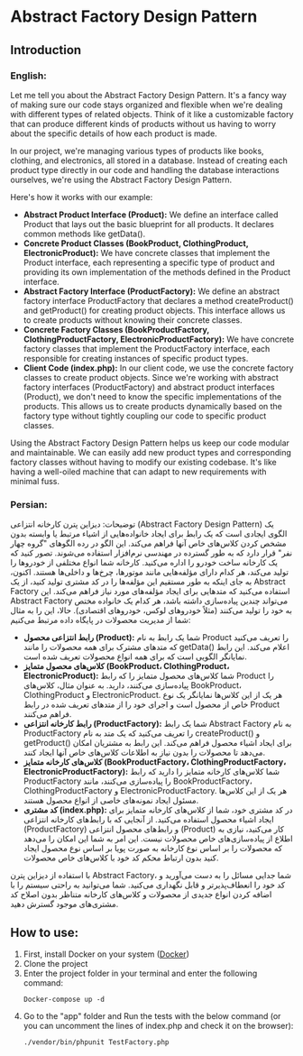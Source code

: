 # Abstract Factory Design Pattern

## Introduction

### English:

Let me tell you about the Abstract Factory Design Pattern. It's a fancy way of making sure our code stays organized and flexible when we're dealing with different types of related objects. Think of it like a customizable factory that can produce different kinds of products without us having to worry about the specific details of how each product is made.

In our project, we're managing various types of products like books, clothing, and electronics, all stored in a database. Instead of creating each product type directly in our code and handling the database interactions ourselves, we're using the Abstract Factory Design Pattern.

Here's how it works with our example:
- **Abstract Product Interface (Product):** We define an interface called Product that lays out the basic blueprint for all products. It declares common methods like getData().
- **Concrete Product Classes (BookProduct, ClothingProduct, ElectronicProduct):** We have concrete classes that implement the Product interface, each representing a specific type of product and providing its own implementation of the methods defined in the Product interface.
- **Abstract Factory Interface (ProductFactory):** We define an abstract factory interface ProductFactory that declares a method createProduct() and getProduct() for creating product objects. This interface allows us to create products without knowing their concrete classes.
- **Concrete Factory Classes (BookProductFactory, ClothingProductFactory, ElectronicProductFactory):** We have concrete factory classes that implement the ProductFactory interface, each responsible for creating instances of specific product types.
- **Client Code (index.php):** In our client code, we use the concrete factory classes to create product objects. Since we're working with abstract factory interfaces (ProductFactory) and abstract product interfaces (Product), we don't need to know the specific implementations of the products. This allows us to create products dynamically based on the factory type without tightly coupling our code to specific product classes.

Using the Abstract Factory Design Pattern helps us keep our code modular and maintainable. We can easily add new product types and corresponding factory classes without having to modify our existing codebase. It's like having a well-oiled machine that can adapt to new requirements with minimal fuss.

### Persian:

توضیحات:
دیزاین پترن کارخانه انتزاعی (Abstract Factory Design Pattern) یک الگوی ایجادی است که یک رابط برای ایجاد خانواده‌هایی از اشیاء مرتبط یا وابسته بدون مشخص کردن کلاس‌های خاص آنها فراهم می‌کند. این الگو در رده الگوهای "گروه چهار نفر" قرار دارد که به طور گسترده در مهندسی نرم‌افزار استفاده می‌شوند.
تصور کنید که یک کارخانه ساخت خودرو را اداره می‌کنید. کارخانه شما انواع مختلفی از خودروها را تولید می‌کند، هر کدام دارای مؤلفه‌هایی مانند موتورها، چرخ‌ها و داخلی‌ها هستند. اکنون، به جای اینکه به طور مستقیم این مؤلفه‌ها را در کد مشتری تولید کنید، از یک Abstract Factory استفاده می‌کنید که متدهایی برای ایجاد مؤلفه‌های مورد نیاز فراهم می‌کند. این Abstract Factory می‌تواند چندین پیاده‌سازی داشته باشد، هر کدام یک خانواده مختص به خود را تولید می‌کنند (مثلاً خودروهای لوکس، خودروهای اقتصادی).
حالا، این را به مثال شما از مدیریت محصولات در پایگاه داده مرتبط می‌کنیم:
- **رابط انتزاعی محصول (Product):** شما یک رابط به نام Product را تعریف می‌کنید که متدهای مشترک برای همه محصولات را مانند  getData() اعلام می‌کند. این رابط نمایانگر الگویی است که برای همه انواع محصولات تعریف شده است.
- **کلاس‌های محصول متمایز (BookProduct، ClothingProduct، ElectronicProduct):** شما کلاس‌های محصول متمایز را که رابط Product را پیاده‌سازی می‌کنند، دارید. به عنوان مثال، کلاس‌های BookProduct، ClothingProduct و ElectronicProduct. هر یک از این کلاس‌ها نمایانگر یک نوع خاص از محصول است و اجرای خود را از متدهای تعریف شده در رابط Product فراهم می‌کنند.
- **رابط کارخانه انتزاعی (ProductFactory):** شما یک رابط Abstract Factory به نام ProductFactory را تعریف می‌کنید که یک متد به نام createProduct()  و getProduct() برای ایجاد اشیاء محصول فراهم می‌کند. این رابط به مشتریان امکان می‌دهد تا محصولات را بدون نیاز به اطلاعات کلاس‌های خاص آنها ایجاد کنند.
- **کلاس‌های کارخانه متمایز (BookProductFactory، ClothingProductFactory، ElectronicProductFactory):** شما کلاس‌های کارخانه متمایز را دارید که رابط ProductFactory را پیاده‌سازی می‌کنند، مانند BookProductFactory، ClothingProductFactory و ElectronicProductFactory. هر یک از این کلاس‌ها مسئول ایجاد نمونه‌های خاصی از انواع محصول هستند.
- **کد مشتری (index.php):** در کد مشتری خود، شما از کلاس‌های کارخانه متمایز برای ایجاد اشیاء محصول استفاده می‌کنید. از آنجایی که با رابط‌های کارخانه انتزاعی (ProductFactory) و رابط‌های محصول انتزاعی (Product) کار می‌کنید، نیازی به اطلاع از پیاده‌سازی‌های خاص محصولات نیست. این امر به شما این امکان را می‌دهد که محصولات را بر اساس نوع کارخانه به صورت پویا بر اساس نوع محصول ایجاد کنید بدون ارتباط محکم کد خود با کلاس‌های خاص محصولات.

با استفاده از دیزاین پترن Abstract Factory، شما جدایی مسائل را به دست می‌آورید و کد خود را انعطاف‌پذیرتر و قابل نگهداری می‌کنید. شما می‌توانید به راحتی سیستم را با اضافه کردن انواع جدیدی از محصولات و کلاس‌های کارخانه متناظر بدون اصلاح کد مشتری‌های موجود گسترش دهید.

## How to use:

1. First, install Docker on your system ([Docker](https://www.docker.com/))
2. Clone the project
3. Enter the project folder in your terminal and enter the following command:
    ```
    Docker-compose up -d
    ```
4. Go to the "app" folder and Run the tests with the below command (or you can uncomment the lines of index.php and check it on the browser):
    ```
    ./vendor/bin/phpunit TestFactory.php
    ```

